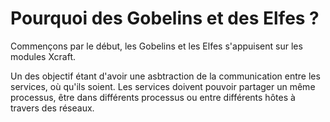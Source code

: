 # Pourquoi des Gobelins et des Elfes ?

Commençons par le début, les Gobelins et les Elfes s'appuisent sur les modules
Xcraft.

Un des objectif étant d'avoir une asbtraction de la communication entre les
services, où qu'ils soient. Les services doivent pouvoir partager un même
processus, être dans différents processus ou entre différents hôtes à travers
des réseaux.
